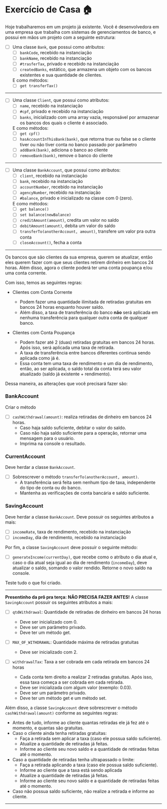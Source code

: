 # Exercício de Casa 🏠 

Hoje trabalharemos em um projeto já existente.
Você é desenvolvedora em uma empresa que trabalha com sistemas de gerenciamentos de banco, e possui em mãos um projeto com a seguinte estrutura:

- [ ] Uma classe `Bank`, que possui como atributos:
  - [ ] `bankCode`, recebido na instanciação
  - [ ] `bankName`, recebido na instanciação
  - [ ] `#trasferTax`, privado e recebido na instanciação
  - [ ] `createdBanks`, estático, que armazena um objeto com os bancos existentes e sua quantidade de clientes.
  
  E como métodos:
  - [ ] `get transferTax()`

---

- [ ] Uma classe `Client`, que possui como atributos:
  - [ ] `name`, recebido na instanciação
  - [ ] `#cpf`, privado e recebido na instanciação
  - [ ] `banks`, inicializado com uma array vazia, responsável por armazenar os bancos dos quais o cliente é associado.
  
  E como métodos:
  - [ ] `get cpf()`
  - [ ] `hasAccountInThisBank(bank)`, que retorna true ou false se o cliente tiver ou não tiver conta no banco passado por parâmetro
  - [ ] `addBank(bank)`, adiciona o banco ao cliente
  - [ ] `removeBank(bank)`, remove o banco do cliente

---

- [ ] Uma classe `BankAccount`, que possui como atributos:
  - [ ] `client`, recebido na instanciação
  - [ ] `bank`, recebido na instanciação
  - [ ] `accountNumber`, recebido na instanciação
  - [ ] `agencyNumber`, recebido na instanciação
  - [ ] `#balance`, privado e inicializado na classe com 0 (zero).
  
  E como métodos:
  - [ ] `get balance()`
  - [ ] `set balance(newBalance)`
  - [ ] `creditAmount(amount)`, credita um valor no saldo
  - [ ] `debitAmount(amount)`, debita um valor do saldo
  - [ ] `transferTo(anotherAccount, amount)`, transfere um valor pra outra conta
  - [ ] `closeAccount()`, fecha a conta

___

Os bancos que são clientes da sua empresa, querem se atualizar, então eles querem fazer com que seus clientes retirem dinheiro em bancos 24 horas.
Além disso, agora o cliente poderá ter uma conta poupança e/ou uma conta corrente.

Com isso, temos as seguintes regras:
- Clientes com Conta Corrente
  - Podem fazer uma quantidade ilimitada de retiradas gratuitas em bancos 24 horas enquanto houver saldo.
  - Além disso, a taxa de transferência do banco **não** será aplicada em nenhuma transferência para qualquer outra conta de qualquer banco.

- Clientes com Conta Poupança
  - Podem fazer até 2 (duas) retiradas gratuitas em bancos 24 horas. Após isso, será aplicada uma taxa de retirada.
  - A taxa de transferência entre bancos diferentes continua sendo aplicada como já é.
  - Essa conta tem uma taxa de rendimento e um dia de rendimento, então, ao ser aplicada, o saldo total da conta terá seu valor atualizado (saldo já existente + rendimento).

Dessa maneira, as alterações que você precisará fazer são:

### BankAccount
Criar o método
- [ ] `cashWithdrawal(amount)`: realiza retiradas de dinheiro em bancos 24 horas.
  - Caso haja saldo suficiente, debitar o valor do saldo.
  - Caso não haja saldo suficiente para a operação, retornar uma mensagem para o usuário.
  - Imprima na console o resultado.

### CurrentAccount
Deve herdar a classe `BankAccount`.
- [ ] Sobrescrever o método `transferTo(anotherAccount, amount)`.
  - A transferência será feita sem nenhum tipo de taxa, independente do tipo de conta ou do banco.
  - Mantenha as verificações de conta bancária e saldo suficiente.

### SavingAccount
Deve herdar a classe `BankAccount`.
Deve possuir os seguintes atributos a mais:
- [ ] `incomeRate`, taxa de rendimento, recebido na instanciação
- [ ] `incomeDay`, dia de rendimento, recebido na instanciação

Por fim, a classe `SavingAccount` deve possuir o seguinte método:
- [ ] `generateIncome(currentDay)`, que recebe como o atributo o dia atual e, caso o dia atual seja igual ao dia de rendimento (`incomeDay`), deve atualizar o saldo, somando o valor rendido. Retorne o novo saldo na console.

Teste tudo o que foi criado.

---

**Presentinho da prô pra terça:**
**NÃO PRECISA FAZER ANTES!**
A classe `SavingAccount` possuir os seguintes atributos a mais:
- [ ] `qtdWithdrawal`: Quantidade de retiradas de dinheiro em bancos 24 horas
  - Deve ser inicializado com 0.
  - Deve ser um parâmetro privado.
  - Deve ter um método get.

- [ ] `MAX_OF_WITHDRAWAL`: Quantidade máxima de retiradas gratuitas
  - Deve ser inicializado com 2.

- [ ] `withdrawalTax`: Taxa a ser cobrada em cada retirada em bancos 24 horas
  - Cada conta tem direito a realizar 2 retiradas gratuitas. Após isso, essa taxa começa a ser cobrada em cada retirada.
  - Deve ser inicializada com algum valor (exemplo: 0.03).
  - Deve ser um parâmetro privado.
  - Deve ter um método get e um método set.

Além disso, a classe `SavingAccount` deve sobrescrever o método `cashWithdrawal(amount)` conforme as seguintes regras:
- Antes de tudo, informe ao cliente quantas retiradas ele já fez até o momento, e quantas são gratuitas.
- Caso o cliente ainda tenha retiradas gratuitas:
  - Faça a retirada sem aplicar a taxa (caso ele possua saldo suficiente).
  - Atualize a quantidade de retiradas já feitas.
  - Informe ao cliente seu novo saldo e a quantidade de retiradas feitas até o momento.
- Caso a quantidade de retiradas tenha ultrapassado o limite:
  - Faça a retirada aplicando a taxa (caso ele possua saldo suficiente).
  - Informe ao cliente que a taxa está sendo aplicada
  - Atualize a quantidade de retiradas já feitas.
  - Informe ao cliente seu novo saldo e a quantidade de retiradas feitas até o momento.
- Caso não possua saldo suficiente, não realize a retirada e informe ao cliente.

___

<!--
DESAFIO:
> Essa etapa **não** é obrigatória!!!

 Sua chefe busca uma pessoa que consiga desenvolver uma nova atualização para o sistema, e dará uma promoção para as pessoas desenvolvedoras que toparem!

A atualização é a seguinte:
- A partir de agora, teremos pessoas gerentes.
- Cada banco terá um ou mais gerentes.
- Cada cliente, quando se associar a um banco, terá um gerente daquele banco, escolhido de maneira aleatória.
- Os gerentes sabem quem são seus clientes. 

Vamos entender como serão as nossas atualizações de código:
### Person
Crie uma Classe `Person` que terá os seguintes atributos:
- [ ] `name`, recebido por instanciação
- [ ] `#cpf`, privado, recebido por instanciação e com um método get

### Manager
Crie uma classe `Manager` herdando de `Person`:
- Atributos:
  - [ ] `#salary`, privado, recebido por instanciação, com métodos get e set
  - `clients`, deve ser inicializado com uma array vazia

- Métodos:
  - [ ] `addClient(client)`, adiciona um novo cliente na array `clients`

### Bank
A classe `Bank` deve ser alterada da seguinte maneira:
- Criar um atributo `managers`, responsável por guardar os gerentes daquele banco. Inicializada com uma array vazia.
- Criar um método `contractManager(manager)`, responsável por adicionar um novo gerente na array `managers`. Deve ser feita uma validação para confirmar se o parâmetro recebido é um gerente válido.

### Client
A classe `Client` deve ser alterada da seguinte maneira:
- Deve ser herdada de `Person`. Com isso, as declarações e métodos que vêm da classe mãe não estarão mais na classe `Client`.

- Métodos novos:
  - `#getAnyManager(bank)`, privado, a ser usado apenas dentro da própria classe.
    - Busca e retorna, de maneira aleatória, um gerente do array de gerentes do banco.
    - Chama a função `addClient()` daquele gerente escolhido, passando o nome do cliente.

- Métodos alterados:
  - `addBank(bank)`:
    - Chama o método `#getAnyManager(bank)`, para buscar um gerente para aquele cliente.
    - Adiciona na array `banks`, além do banco, o gerente escolhido. Agora, `banks` é uma array de objetos.
    - Imprime na console, além da confirmação de adição do banco, o nome da gerente escolhida.
  - `removeBank(bank)`: `element.bankCode` agora será `element.bank.bankCode`, pois agora banks é uma array de objetos
  - `hasAccountInThisBank(bank)`: `element.bankCode` agora será `element.bank.bankCode`, pois agora banks é uma array de objetos

### BankAccount
A classe `BankAccount` deve ser alterada da seguinte maneira:
- No constructor, no momento em que se valida se o cliente tem conta naquele banco, `element.bankCode` agora será `element.bank.bankCode`, pois agora banks é uma array de objetos. -->